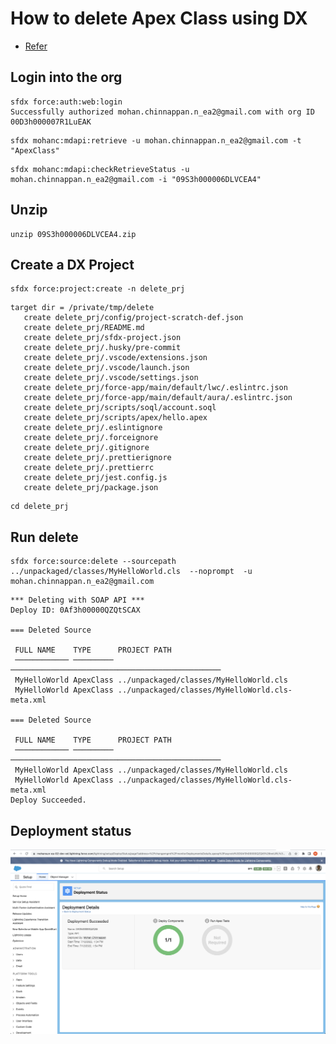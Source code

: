 # How to delete  Apex Class using DX

- [Refer](https://github.com/mohan-chinnappan-n/cli-dx/blob/master/mdapi/deployment-validation.md)


## Login into the org

```
sfdx force:auth:web:login
Successfully authorized mohan.chinnappan.n_ea2@gmail.com with org ID 00D3h000007R1LuEAK

```


```
sfdx mohanc:mdapi:retrieve -u mohan.chinnappan.n_ea2@gmail.com -t "ApexClass"
```

```
sfdx mohanc:mdapi:checkRetrieveStatus -u mohan.chinnappan.n_ea2@gmail.com -i "09S3h000006DLVCEA4"
```

## Unzip

```
unzip 09S3h000006DLVCEA4.zip
```

## Create a DX Project
```
sfdx force:project:create -n delete_prj
```
```
target dir = /private/tmp/delete
   create delete_prj/config/project-scratch-def.json
   create delete_prj/README.md
   create delete_prj/sfdx-project.json
   create delete_prj/.husky/pre-commit
   create delete_prj/.vscode/extensions.json
   create delete_prj/.vscode/launch.json
   create delete_prj/.vscode/settings.json
   create delete_prj/force-app/main/default/lwc/.eslintrc.json
   create delete_prj/force-app/main/default/aura/.eslintrc.json
   create delete_prj/scripts/soql/account.soql
   create delete_prj/scripts/apex/hello.apex
   create delete_prj/.eslintignore
   create delete_prj/.forceignore
   create delete_prj/.gitignore
   create delete_prj/.prettierignore
   create delete_prj/.prettierrc
   create delete_prj/jest.config.js
   create delete_prj/package.json
```

```
cd delete_prj
```

## Run delete
```
sfdx force:source:delete --sourcepath ../unpackaged/classes/MyHelloWorld.cls  --noprompt  -u  mohan.chinnappan.n_ea2@gmail.com  
```

```
*** Deleting with SOAP API ***
Deploy ID: 0Af3h00000QZQtSCAX

=== Deleted Source

 FULL NAME    TYPE      PROJECT PATH                                    
 ──────────── ───────── ─────────────────────────────────────────────── 
 MyHelloWorld ApexClass ../unpackaged/classes/MyHelloWorld.cls          
 MyHelloWorld ApexClass ../unpackaged/classes/MyHelloWorld.cls-meta.xml 

=== Deleted Source

 FULL NAME    TYPE      PROJECT PATH                                    
 ──────────── ───────── ─────────────────────────────────────────────── 
 MyHelloWorld ApexClass ../unpackaged/classes/MyHelloWorld.cls          
 MyHelloWorld ApexClass ../unpackaged/classes/MyHelloWorld.cls-meta.xml 
Deploy Succeeded.
```
## Deployment status

![Delete status](img/delete-deploy-status.png)
